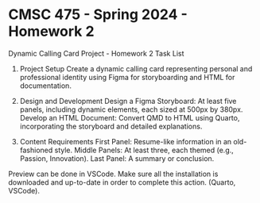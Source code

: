 # CMSC 475 - Spring 2024 - Homework 2

Dynamic Calling Card Project - Homework 2
Task List

1. Project Setup
Create a dynamic calling card representing personal and professional identity using Figma for storyboarding and HTML for documentation.

2. Design and Development
Design a Figma Storyboard: At least five panels, including dynamic elements, each sized at 500px by 380px.
Develop an HTML Document: Convert QMD to HTML using Quarto, incorporating the storyboard and detailed explanations.

3. Content Requirements
First Panel: Resume-like information in an old-fashioned style.
Middle Panels: At least three, each themed (e.g., Passion, Innovation).
Last Panel: A summary or conclusion.

Preview can be done in VSCode. Make sure all the installation is downloaded and up-to-date in order to complete this action. (Quarto, VSCode). 

